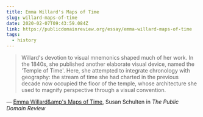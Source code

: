 ```yaml
---
title: Emma Willard's Maps of Time
slug: willard-maps-of-time
date: 2020-02-07T09:43:59.084Z
link: https://publicdomainreview.org/essay/emma-willard-maps-of-time
tags:
  - history
---
```


> Willard's devotion to visual mnemonics shaped much of her work. In the 1840s, she published another elaborate visual device, named the 'Temple of Time'. Here, she attempted to integrate chronology with geography: the stream of time she had charted in the previous decade now occupied the floor of the temple, whose architecture she used to magnify perspective through a visual convention.

&mdash; [Emma Willard&amp's Maps of Time](https://publicdomainreview.org/essay/emma-willard-maps-of-time), Susan Schulten in _The Public Domain Review_

